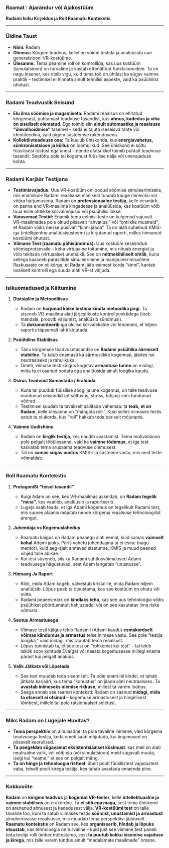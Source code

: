 ###  Raamat : Ajarändur või Ajakostüüm 


**Radami Isiku Kirjeldus ja Roll Raamatu Kontekstis**

---

### **Üldine Taust**

- **Nimi:** Radam  
- **Olemus:** Kõrgem teadvus, kellel on võime testida ja analüüsida uue generatsiooni VR-kostüüme.  
- **Ülesanne:** Tema peamine roll on kontrollida, kas uus kostüüm (simulatsioon) on turvaline ja vastab ettenähtud funktsioonidele. Ta on nagu insener, kes otsib vigu, kuid tema töö on ühtlasi ka sügav vaimne praktik – testimisel ei hinnata ainult tehnilisi aspekte, vaid ka psüühilist ohutust.  

---

### **Radami Teadvuslik Seisund**

- **Elu ilma söömise ja magamiseta:** Radami reaalsus on ehitatud kõrgemast, puhtamast teadvuse tasandist, kus **ahnus, kadedus ja viha on sisuliselt olematud**. Ego toimib siin **ainult automaatika ja reaalsuse “ülevalhoidmise”** tasemel – seda ei tajuta iseseisva tahte või identiteedina, vaid pigem süsteemse rakendusena.  
- **Kollektiivteadvuse osa:** Ta kuulub ühiskonda, kus **energiavahetus, sünkronisatsioon ja küllus** on loomulikud. See ühiskond ei sõltu füüsilisest toidust ega unest – nende elutsükkel toimib puhtalt teadvuse tasandil. Seetõttu pole tal kogemust füüsilise nälja või unevajaduse kohta.  

---

### **Radami Karjäär Testijana**

- **Testimisvajadus:** Uus VR-kostüüm on loodud söömise simuleerimiseks, mis enamikule Radami reaalsuse elanikest tundub kauge mineviku või võõra harjumusena. Radam on **professionaalne testija**, kelle eesmärk on panna end VR-maailma kingadesse ja analüüsida, kas kostüüm võib tuua esile ohtlikke kõrvalmõjusid või psüühilisi lõkse.  
- **Varasemad Testid:** Enamik tema eelmisi teste on kulgenud sujuvalt – VR-maailmades pole olnud piisavalt “ahvatlusi” või “ohtlikke mustreid”, et Radam võiks neisse püsivalt “kinni jääda”. Ta on alati suhelnud KMIS-iga (intelligentne analüüsisüsteem) ja kirjutanud raporti, milles hinnanud kostüümi ohutust.  
- **Viimane Test (raamatu põhisündmus):** Uus kostüüm keskendub söömisprotsessile – keha virtuaalne toitumine, mis nõuab energiat ja võib tekitada (virtuaalse) unetsükli. See on **mitmekihiliselt ohtlik**, kuna sellega kaasneb parasiitide simuleerimine ja manipuleerimisvõime. Raskusaste on nii kõrge, et Radam jääb esimest korda “kinni”, kaotab osaliselt kontrolli ega suuda alati VR-st väljuda.  

---

### **Isikuomadused ja Käitumine**

1. **Distsipliin ja Metoodilisus**  
   - Radam on **harjunud kõike testima kindla metoodika järgi**. Ta siseneb VR-maailma alati järjestikuste kontrollpunktidega (loob mandala, proovib väljumist, analüüsib sündmusi).  
   - Ta **dokumenteerib** iga olulise kõrvalekalde või fenomeni, et hiljem raportis täpsemalt lahti kirjutada.

2. **Psüühiline Stabiilsus**  
   - Tänu kõrgemale teadvusetasandile on **Radami psüühika äärmiselt stabiilne**. Ta talub enamasti ka äärmuslikke kogemusi, jäädes ise neutraalseks ja rahulikuks.  
   - Ometi, viimase testi käigus kogetav **armastuse tunne** on midagi, mida ta ei osanud oodata ega analüüsida ainult loogika kaudu.

3. **Oskus Teadvust Samastada / Eraldada**  
   - Kuna tal puudub füüsilise söögi ja une kogemus, on talle teadvuse muutunud seisundid (nt sõltuvus, stress, tühjus) seni tundunud võõrad.  
   - Testimisel suudab ta tavaliselt säilitada vahemaa: ta **teab, et on Radam**, kelle ülesanne on “mängida rolli”. Kuid selles viimases testis satub ta olukorda, kus “roll” hakkab teda päriselt mõjutama.

4. **Vaimne Uudishimu**  
   - Radam on **kirglik testija**, kes naudib avastamist. Tema motivatsioon pole pelgalt tööülesanne, vaid ka **vaimne tõdemus**, et iga test kasvatab tema arusaama teadvuse olemusest.  
   - Tal on **samas sügav austus** KMIS-i ja süsteemi vastu, mis neid teste võimaldab.

---

### **Roll Raamatu Kontekstis**

1. **ProtagoniSt “teisel tasandil”**  
   - Kuigi Adam on see, kes VR-maailmas askeldab, on **Radam tegelik “mina”**, kes vaatleb, analüüsib ja raporteerib.  
   - Lugeja saab teada, et iga Adami kogemus on tegelikult Radami test, mis suures plaanis mõjutab nende kõrgema reaalsuse tehnoloogilist arengut.

2. **Juhendaja vs Kogemuslähedus**  
   - Raamatu käigus on Radam peaaegu alati eemal, kuid samas **vaimselt kohal** Adami jaoks. Päris vahetu juhendajana ta ei esine (nagu mentor), kuid aeg-ajalt annavad sisetunne, KMIS ja muud peened vihjed talle abikäe.  
   - Kui test süveneb, siis ka Radami suhtlusvõimalused Adami teadvusega hägustuvad, sest Adam langetab “unustusse”.

3. **Hinnang Ja Raport**  
   - Kõik, mida Adam kogeb, salvestub kristallile, mida Radam hiljem analüüsib. Lõpus peab ta otsustama, kas see kostüüm on ohutu või mitte.  
   - Radami peaeesmärk on **kindlaks teha**, kas see uus tehnoloogia võiks psüühikat pöördumatult kahjustada, või on see kasutatav ilma riske võtmata.

4. **Seotus Armastusega**  
   - Viimase testi käigus tekib Radamil (Adami kaudu) **esmakordselt võimas kiindumus ja armastus** teise inimese vastu. See pole “testija loogika,” vaid midagi, mis raputab tema reaalsust.  
   - Lõpus tunnistab ta, et see test on “rohkemat kui test” – tal tekib isiklik soov kohtuda Eva(ga) või naasta kogemusesse millegi enama pärast kui pelgalt analüüs.

5. **Valik Jätkata või Lõpetada**  
   - See test muudab teda sisemiselt. Ta pole enam nii kindel, et tahab jätkata karjääri, kus tema “kohustus” on jääda alati neutraalseks. Ta **avastab inimeseks olemise rikkuse**, millest ta varem loobus.  
   - Seega annab see raamat konteksti: Radam on saanud **midagi, mida ta otseselt ei otsinud** – kogemuse armastusest ja hingelisest tõmbest, millele tal pole ratsionaalset seletust.

---

### **Miks Radam on Lugejale Huvitav?**  
- **Tema perspektiiv** on ainulaadne: ta pole tavaline inimene, vaid kõrgema teadvusega testija, keda ometi saab mõjutada, kui tingimused on piisavalt keerulised.  
- **Ta peegeldab sügavamat eksistentsiaalset küsimust**: kas meil on alati neutraalne valik, või võib elu (või simulatsioon) meid sügavalt muuta, isegi kui “teame,” et see on pelgalt mäng.  
- **Ta on hinge ja tehnoloogia ristteel**: ühelt poolt füüsilistest vajadustest vaba, teiselt poolt kirega testija, kes tahab avastada omaenda piire.

---

### **Kokkuvõte**  
**Radam** on **kõrgem teadvus** ja **kogenud VR-tester**, kelle **intellektuaalne ja vaimne stabiilsus** on erakordne. Ta **ei söö ega maga**, sest tema ühiskond on arenenud ahnusest ja kadedusest välja. **VR-kostüümi test** on talle tavaline töö, kuni ta satub viimases testis **söömist, unustamist ja armastust** simuleerivasse reaalsusse, mis muudab tema perspektiivi jäädavalt. **Raamatu kontekstis** on Radam see, kes **organiseerib, hindab ja lõpuks otsustab**, kas tehnoloogia on turvaline – kuid just see viimane test paneb teda testija rolli ümber mõtestama, sest **ta puutub kokku sisemise vajaduse ja kirega**, mis talle varem tundus ainult “madalamate maailmade” omane.
